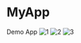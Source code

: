 # MyApp
Demo App
![1](https://user-images.githubusercontent.com/80248982/143191655-0655b558-7aeb-4291-9352-8149e482d22b.jpg)
![2](https://user-images.githubusercontent.com/80248982/143191667-4071dad3-7ee8-44a8-8bb5-58a405d3c55e.jpg)
![3](https://user-images.githubusercontent.com/80248982/143191672-41a5e8f7-32a0-44ff-87ff-4febbc5de74e.jpg)
